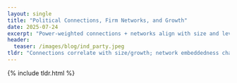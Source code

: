 ```yaml
---
layout: single
title: "Political Connections, Firm Networks, and Growth"
date: 2025-07-24
excerpt: "Power-weighted connections + networks align with size and leverage; networks can substitute for weak institutions."
header:
  teaser: /images/blog/ind_party.jpeg
tldr: "Connections correlate with size/growth; network embeddedness channels access when institutions are weak."
---
```


{% include tldr.html %}

